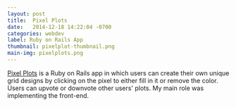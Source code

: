 ```yaml
---
layout: post
title:  Pixel Plots
date:   2014-12-18 14:22:04 -0700
categories: webdev
label: Ruby on Rails App
thumbnail: pixelplot-thumbnail.png
main-img: pixelplots.png
---
```

<section>
	<a href="https://pixelplots.herokuapp.com/">Pixel Plots</a> is a Ruby on Rails app in which users can create their own unique grid designs by clicking on the pixel to either fill in it or remove the color. Users can upvote or downvote other users' plots. My main role was implementing the front-end.
</section>